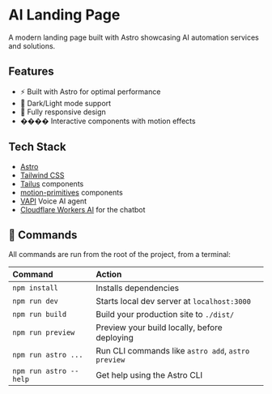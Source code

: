 # AI Landing Page

A modern landing page built with Astro showcasing AI automation services and solutions.

## Features

- ⚡️ Built with Astro for optimal performance
- 🎨 Dark/Light mode support
- 📱 Fully responsive design
- ���� Interactive components with motion effects

## Tech Stack

- [Astro](https://astro.build)
- [Tailwind CSS](https://tailwindcss.com)
- [Tailus](https://tailus.io) components
- [motion-primitives](https://motion-primitives.com/) components
- [VAPI](https://vapi.ai/) Voice AI agent
- [Cloudflare Workers AI](https://www.cloudflare.com/developer-platform/products/workers-ai/) for the chatbot





## 🧞 Commands

All commands are run from the root of the project, from a terminal:

| Command                | Action                                             |
| :--------------------- | :------------------------------------------------- |
| `npm install`          | Installs dependencies                              |
| `npm run dev`          | Starts local dev server at `localhost:3000`        |
| `npm run build`        | Build your production site to `./dist/`            |
| `npm run preview`      | Preview your build locally, before deploying       |
| `npm run astro ...`    | Run CLI commands like `astro add`, `astro preview` |
| `npm run astro --help` | Get help using the Astro CLI                       |

